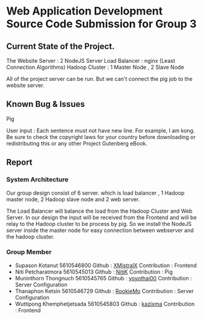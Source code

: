 # Web Application Development Source Code Submission for Group 3
## Current State of the Project.
The Website Server   : 2 NodeJS Server
Load Balancer : nginx (Least Connection Algorithms)
Hadoop Cluster : 1  Master Node  , 2  Slave Node

All of the project server can be run. But we can't connect the
pig job to the website server.

## Known Bug & Issues

Pig

User input : Each sentence must not have new line. For example,
I am kong.
Be sure to check the copyright laws for your country before downloading or redistributing this or any other Project Gutenberg eBook.

## Report

### System Architecture
Our group design consist of 6 server. which is
load balancer , 1 Hadoop master node, 2 Hadoop slave node and 2 web server.

 The Load Balancer will balance the load from the Hadoop Cluster and Web Server. In our design the input will be received from the Frontend and will be relay to the Hadoop cluster to be process by pig. So we install the NodeJS server inside the master node for easy connection between webserver and the hadoop cluster.
### Group Member
- Supason Kotanut 5610546800 Github : [XMistralX](https://github.com/XMistralX/)
Contribution : Frontend
- Niti Petcharatmora 5610545013 Github : [NitiK](https://github.com/NitiK) Contribution : Pig
- Muninthorn Thongnuch 5610545765 Github : [yoyothai00](https://github.com/yoyothai00) Contribution : Server Configuration
- Thanaphon Ketsin 5610546729 Github : [RookieMo](https://github.com/RookieMo) Contribution : Server Configuration
- Wuttipong Khemphetjetsada 5610545803 Github : [kazixma](https://github.com/kazixma) Contribution : Frontend
